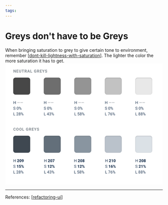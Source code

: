 ```yaml
--- 
tags:
---
```


# Greys don't have to be Greys

When bringing saturation to grey to give certain tone to environment, remember [[dont-kill-lightness-with-saturation]]. 
The lighter the color the more saturation it has to get.
![](attachments/2021-03-04-16-51-35.png)

---
References:
[[refactoring-ui]]


[//begin]: # "Autogenerated link references for markdown compatibility"
[dont-kill-lightness-with-saturation]: dont-kill-lightness-with-saturation.md "Don't let lightness kill your saturation"
[refactoring-ui]: refactoring-ui.md "Refactoring UI"
[//end]: # "Autogenerated link references"
